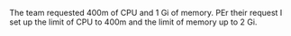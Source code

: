 The team  requested 400m of CPU and 1 Gi of memory. PEr their request I set up the limit of CPU to 400m and the limit of memory up to 2 Gi.
